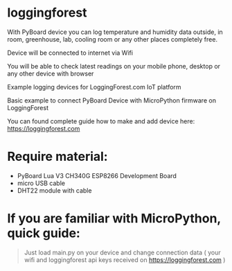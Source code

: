 # loggingforest

With PyBoard device you can log temperature and humidity data outside, in room, greenhouse, lab, cooling room or any other places completely free.

Device will be connected to internet via Wifi

You will be able to check latest readings on your mobile phone, desktop or any other device with browser

Example logging devices for LoggingForest.com IoT platform

Basic example to connect PyBoard Device with MicroPython firmware on LoggingForest

You can found complete guide how to make and add device here: https://loggingforest.com

# Require material:

  - PyBoard Lua V3 CH340G ESP8266 Development Board
  - micro USB cable
  - DHT22 module with cable

# If you are familiar with MicroPython, quick guide:

  > Just load main.py on your device and change connection data ( your wifi and loggingforest api keys received on https://loggingforest.com )